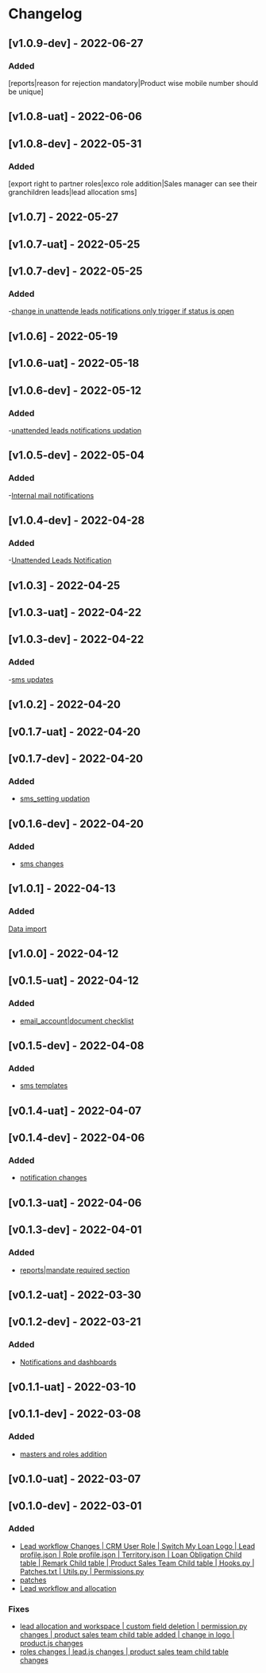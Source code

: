 # Changelog

## [v1.0.9-dev] - 2022-06-27

### Added

[reports|reason for rejection mandatory|Product wise mobile number should be unique]

## [v1.0.8-uat] - 2022-06-06
## [v1.0.8-dev] - 2022-05-31

### Added

[export right to partner roles|exco role addition|Sales manager can see their granchildren leads|lead allocation sms]

## [v1.0.7] - 2022-05-27
## [v1.0.7-uat] - 2022-05-25
## [v1.0.7-dev] - 2022-05-25

### Added

-[change in unattende leads notifications only trigger if status is open](https://gitlab.com/atri-tech/atri-maintainers/switch-my-loan/-/merge_requests/41)

## [v1.0.6] - 2022-05-19 
## [v1.0.6-uat] - 2022-05-18
## [v1.0.6-dev] - 2022-05-12

### Added

-[unattended leads notifications updation](https://gitlab.com/atri-tech/atri-maintainers/switch-my-loan/-/merge_requests/36)

## [v1.0.5-dev] - 2022-05-04

### Added

-[Internal mail notifications](https://gitlab.com/atri-tech/atri-maintainers/switch-my-loan/-/merge_requests/35)

## [v1.0.4-dev] - 2022-04-28

### Added

-[Unattended Leads Notification](https://gitlab.com/atri-tech/atri-maintainers/switch-my-loan/-/merge_requests/34)

## [v1.0.3] - 2022-04-25
## [v1.0.3-uat] - 2022-04-22
## [v1.0.3-dev] - 2022-04-22

### Added

-[sms updates](https://gitlab.com/atri-tech/atri-maintainers/switch-my-loan/-/merge_requests/30)

## [v1.0.2] - 2022-04-20
## [v0.1.7-uat] - 2022-04-20
## [v0.1.7-dev] - 2022-04-20

### Added

- [sms_setting updation](https://gitlab.com/atri-tech/atri-maintainers/switch-my-loan/-/merge_requests/27)

## [v0.1.6-dev] - 2022-04-20

### Added

- [sms changes](https://gitlab.com/atri-tech/atri-maintainers/switch-my-loan/-/merge_requests/26)

## [v1.0.1] - 2022-04-13

### Added

[Data import](https://gitlab.com/atri-tech/atri-maintainers/switch-my-loan/-/merge_requests/23)

## [v1.0.0] - 2022-04-12
## [v0.1.5-uat] - 2022-04-12

### Added

- [email_account|document checklist](https://gitlab.com/atri-tech/atri-maintainers/switch-my-loan/-/merge_requests/21)

## [v0.1.5-dev] - 2022-04-08

### Added

- [sms templates](https://gitlab.com/atri-tech/atri-maintainers/switch-my-loan/-/merge_requests/20)

## [v0.1.4-uat] - 2022-04-07
## [v0.1.4-dev] - 2022-04-06

### Added

- [notification changes](https://gitlab.com/atri-tech/atri-maintainers/switch-my-loan/-/merge_requests/18)

## [v0.1.3-uat] - 2022-04-06
## [v0.1.3-dev] - 2022-04-01

### Added

- [reports|mandate required section](https://gitlab.com/atri-tech/atri-maintainers/switch-my-loan/-/merge_requests/16)

## [v0.1.2-uat] - 2022-03-30
## [v0.1.2-dev] - 2022-03-21

### Added

- [Notifications and dashboards](https://gitlab.com/atri-tech/atri-maintainers/switch-my-loan/-/merge_requests/14)


## [v0.1.1-uat] - 2022-03-10
## [v0.1.1-dev] - 2022-03-08

### Added

- [masters and roles addition](https://gitlab.com/atri-tech/atri-maintainers/switch-my-loan/-/merge_requests/11)

## [v0.1.0-uat] - 2022-03-07
## [v0.1.0-dev] - 2022-03-01

### Added

- [Lead workflow Changes | CRM User Role | Switch My Loan Logo | Lead profile.json | Role profile.json | Territory.json | Loan Obligation Child table | Remark Child table | Product Sales Team Child table | Hooks.py | Patches.txt | Utils.py | Permissions.py](https://gitlab.com/atri-tech/atri-maintainers/switch-my-loan/-/merge_requests/3)
- [patches](https://gitlab.com/atri-tech/atri-maintainers/switch-my-loan/-/merge_requests/1)
- [Lead workflow and allocation](https://gitlab.com/atri-tech/atri-maintainers/switch-my-loan/-/merge_requests/9)

### Fixes

- [lead allocation and workspace | custom field deletion | permission.py changes | product sales team child table added | change in logo | product.js changes](https://gitlab.com/atri-tech/atri-maintainers/switch-my-loan/-/merge_requests/6)
- [roles changes | lead.js changes | product sales team child table changes](https://gitlab.com/atri-tech/atri-maintainers/switch-my-loan/-/merge_requests/7)

